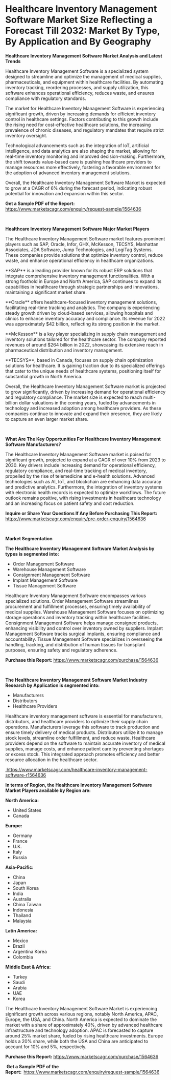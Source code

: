 <p><h1>Healthcare Inventory Management Software Market Size Reflecting a Forecast Till 2032: Market By Type, By Application and By Geography</h1></p><p><strong>Healthcare Inventory Management Software Market Analysis and Latest Trends</strong></p>
<p><p>Healthcare Inventory Management Software is a specialized system designed to streamline and optimize the management of medical supplies, pharmaceuticals, and equipment within healthcare facilities. By automating inventory tracking, reordering processes, and supply utilization, this software enhances operational efficiency, reduces waste, and ensures compliance with regulatory standards. </p><p>The market for Healthcare Inventory Management Software is experiencing significant growth, driven by increasing demands for efficient inventory control in healthcare settings. Factors contributing to this growth include the rising need for cost-effective healthcare solutions, the increasing prevalence of chronic diseases, and regulatory mandates that require strict inventory oversight. </p><p>Technological advancements such as the integration of IoT, artificial intelligence, and data analytics are also shaping the market, allowing for real-time inventory monitoring and improved decision-making. Furthermore, the shift towards value-based care is pushing healthcare providers to manage resources more effectively, fostering a favorable environment for the adoption of advanced inventory management solutions. </p><p>Overall, the Healthcare Inventory Management Software Market is expected to grow at a CAGR of 6% during the forecast period, indicating robust potential for innovation and expansion within this sector.</p></p>
<p><strong>Get a Sample PDF of the Report:&nbsp;</strong> <a href="https://www.marketscagr.com/enquiry/request-sample/1564636?utm_campaign=2805&utm_medium=2&utm_source=Github&utm_content=ia&utm_term=12042025&utm_id=healthcare-inventory-management-software">https://www.marketscagr.com/enquiry/request-sample/1564636</a></p>
<p>&nbsp;</p>
<p><strong>Healthcare Inventory Management Software Major Market Players</strong></p>
<p><p>The Healthcare Inventory Management Software market features prominent players such as SAP, Oracle, Infor, GHX, McKesson, TECSYS, Manhattan Associates, JDA Software, Jump Technologies, and LogiTag Systems. These companies provide solutions that optimize inventory control, reduce waste, and enhance operational efficiency in healthcare organizations. </p><p>**SAP** is a leading provider known for its robust ERP solutions that integrate comprehensive inventory management functionalities. With a strong foothold in Europe and North America, SAP continues to expand its capabilities in healthcare through strategic partnerships and innovations, maintaining a significant market share.</p><p>**Oracle** offers healthcare-focused inventory management solutions, facilitating real-time tracking and analytics. The company is experiencing steady growth driven by cloud-based services, allowing hospitals and clinics to enhance inventory accuracy and compliance. Its revenue for 2022 was approximately $42 billion, reflecting its strong position in the market.</p><p>**McKesson** is a key player specializing in supply chain management and inventory solutions tailored for the healthcare sector. The company reported revenues of around $264 billion in 2022, showcasing its extensive reach in pharmaceutical distribution and inventory management.</p><p>**TECSYS**, based in Canada, focuses on supply chain optimization solutions for healthcare. It is gaining traction due to its specialized offerings that cater to the unique needs of healthcare systems, positioning itself for substantial growth in North America.</p><p>Overall, the Healthcare Inventory Management Software market is projected to grow significantly, driven by increasing demand for operational efficiency and regulatory compliance. The market size is expected to reach multi-billion dollar valuations in the coming years, fueled by advancements in technology and increased adoption among healthcare providers. As these companies continue to innovate and expand their presence, they are likely to capture an even larger market share.</p></p>
<p>&nbsp;</p>
<p><strong>What Are The Key Opportunities For Healthcare Inventory Management Software Manufacturers?</strong></p>
<p><p>The Healthcare Inventory Management Software market is poised for significant growth, projected to expand at a CAGR of over 10% from 2023 to 2030. Key drivers include increasing demand for operational efficiency, regulatory compliance, and real-time tracking of medical inventory, propelled by the rise of telemedicine and e-health solutions. Advanced technologies such as AI, IoT, and blockchain are enhancing data accuracy and predictive analytics. Furthermore, the integration of inventory systems with electronic health records is expected to optimize workflows. The future outlook remains positive, with rising investments in healthcare technology and an increasing focus on patient safety and cost reduction.</p></p>
<p><strong>Inquire or Share Your Questions If Any Before Purchasing This Report:</strong> <a href="https://www.marketscagr.com/enquiry/pre-order-enquiry/1564636?utm_campaign=2805&utm_medium=2&utm_source=Github&utm_content=ia&utm_term=12042025&utm_id=healthcare-inventory-management-software">https://www.marketscagr.com/enquiry/pre-order-enquiry/1564636</a></p>
<p>&nbsp;</p>
<p><strong>Market Segmentation</strong></p>
<p><strong>The Healthcare Inventory Management Software Market Analysis by types is segmented into:</strong></p>
<p><ul><li>Order Management Software</li><li>Warehouse Management Software</li><li>Consignment Management Software</li><li>Implant Management Software</li><li>Tissue Management Software</li></ul></p>
<p><p>Healthcare Inventory Management Software encompasses various specialized solutions. Order Management Software streamlines procurement and fulfillment processes, ensuring timely availability of medical supplies. Warehouse Management Software focuses on optimizing storage operations and inventory tracking within healthcare facilities. Consignment Management Software helps manage consigned products, enhancing visibility and control over inventory owned by suppliers. Implant Management Software tracks surgical implants, ensuring compliance and accountability. Tissue Management Software specializes in overseeing the handling, tracking, and distribution of human tissues for transplant purposes, ensuring safety and regulatory adherence.</p></p>
<p><strong>Purchase this Report:&nbsp;</strong><a href="https://www.marketscagr.com/purchase/1564636?utm_campaign=2805&utm_medium=2&utm_source=Github&utm_content=ia&utm_term=12042025&utm_id=healthcare-inventory-management-software">https://www.marketscagr.com/purchase/1564636</a></p>
<p>&nbsp;</p>
<p><strong>The Healthcare Inventory Management Software Market Industry Research by Application is segmented into:</strong></p>
<p><ul><li>Manufacturers</li><li>Distributors</li><li>Healthcare Providers</li></ul></p>
<p><p>Healthcare inventory management software is essential for manufacturers, distributors, and healthcare providers to optimize their supply chain operations. Manufacturers leverage this software to track production and ensure timely delivery of medical products. Distributors utilize it to manage stock levels, streamline order fulfillment, and reduce waste. Healthcare providers depend on the software to maintain accurate inventory of medical supplies, manage costs, and enhance patient care by preventing shortages or excess stock. This integrated approach promotes efficiency and better resource allocation in the healthcare sector.</p></p>
<p><a href="https://www.marketscagr.com/healthcare-inventory-management-software-r1564636?utm_campaign=2805&utm_medium=2&utm_source=Github&utm_content=ia&utm_term=12042025&utm_id=healthcare-inventory-management-software">&nbsp;https://www.marketscagr.com/healthcare-inventory-management-software-r1564636</a></p>
<p><strong>In terms of Region, the Healthcare Inventory Management Software Market Players available by Region are:</strong></p>
<p>
    <p> <strong> North America: </strong>
        <ul>
            <li>United States</li>
            <li>Canada</li>
        </ul>
        </p> 
    <p> <strong> Europe: </strong>
        <ul>
            <li>Germany</li>
            <li>France</li>
            <li>U.K.</li>
            <li>Italy</li>
            <li>Russia</li>
        </ul>
        </p> 
    <p> <strong> Asia-Pacific: </strong>
        <ul>
            <li>China</li>
            <li>Japan</li>
            <li>South Korea</li>
            <li>India</li>
            <li>Australia</li>
            <li>China Taiwan</li>
            <li>Indonesia</li>
            <li>Thailand</li>
            <li>Malaysia</li>
        </ul>
        </p> 
    <p> <strong> Latin America: </strong>
        <ul>
            <li>Mexico</li>
            <li>Brazil</li>
            <li>Argentina Korea</li>
            <li>Colombia</li>
        </ul>
        </p> 
    <p> <strong> Middle East & Africa: </strong>
        <ul>
            <li>Turkey</li>
            <li>Saudi</li>
            <li>Arabia</li>
            <li>UAE</li>
            <li>Korea</li>
        </ul>
    </p>
    </p>
<p><p>The Healthcare Inventory Management Software Market is experiencing significant growth across various regions, notably North America, APAC, Europe, the USA, and China. North America is expected to dominate the market with a share of approximately 40%, driven by advanced healthcare infrastructure and technology adoption. APAC is forecasted to capture around 25% market share, fueled by rising healthcare investments. Europe holds a 20% share, while both the USA and China are anticipated to account for 10% and 5%, respectively.</p></p>
<p><strong>Purchase this Report: </strong><a href="https://www.marketscagr.com/purchase/1564636?utm_campaign=2805&utm_medium=2&utm_source=Github&utm_content=ia&utm_term=12042025&utm_id=healthcare-inventory-management-software">https://www.marketscagr.com/purchase/1564636</a></p>
<p>&nbsp;<strong>Get a Sample PDF of the Report:&nbsp;&nbsp;</strong><a href="https://www.marketscagr.com/enquiry/request-sample/1564636?utm_campaign=2805&utm_medium=2&utm_source=Github&utm_content=ia&utm_term=12042025&utm_id=healthcare-inventory-management-software">https://www.marketscagr.com/enquiry/request-sample/1564636</a></p>
<p><strong></strong></p>
<p><p></p><p></p><p></p></p>